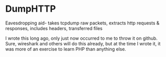 DumpHTTP
========

Eavesdropping aid- takes tcpdump raw packets, extracts http requests &amp; responses, includes headers, transferred files

I wrote this long ago, only just now occurred to me to throw it on github.  Sure, wireshark and others will do this already, but at the time I wrote it, it was more of an exercise to learn PHP than anything else.

